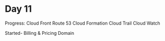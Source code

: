 # Day 11

Progress:
Cloud Front
Route 53
Cloud Formation
Cloud Trail
Cloud Watch

Started- Billing & Pricing Domain
